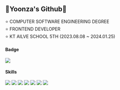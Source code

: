 ## 🐰Yoonza's Github🐰

⭐️ COMPUTER SOFTWARE ENGINEERING DEGREE<br>
⭐ FRONTEND DEVELOPER<br>
⭐️ KT AILVE SCHOOL 5TH (2023.08.08 ~ 2024.01.25)

#### Badge
![](https://www.openbadge-global.com/ns/portal/openbadge/public/assertions/detail/b0Z2eDJkQ1piWXRCVllSaldwdE9PZz09)

#### Skills
![](https://img.shields.io/badge/Python-3776AB?style=for-the-badge&logo=python&logoColor=white) ![](https://img.shields.io/badge/HTML-239120?style=for-the-badge&logo=html5&logoColor=white) ![](https://img.shields.io/badge/CSS-239120?&style=for-the-badge&logo=css3&logoColor=white) ![](https://img.shields.io/badge/HTML5-E34F26?style=for-the-badge&logo=html5&logoColor=white) ![](https://img.shields.io/badge/CSS3-1572B6?style=for-the-badge&logo=css3&logoColor=white) ![](https://img.shields.io/badge/React-20232A?style=for-the-badge&logo=react&logoColor=61DAFB) ![](<img src="https://img.shields.io/badge/Javascript-ffb13b?style=flat-square&logo=javascript&logoColor=white"/>)

